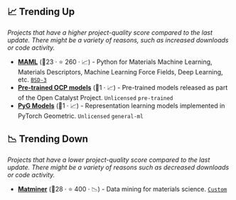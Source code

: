 ## 📈 Trending Up

_Projects that have a higher project-quality score compared to the last update. There might be a variety of reasons, such as increased downloads or code activity._

- <b><a href="https://github.com/materialsvirtuallab/maml">MAML</a></b> (🥈23 ·  ⭐ 260 · 📈) - Python for Materials Machine Learning, Materials Descriptors, Machine Learning Force Fields, Deep Learning, etc. <code><a href="http://bit.ly/3aKzpTv">BSD-3</a></code>
- <b><a href="https://github.com/Open-Catalyst-Project/ocp/blob/main/MODELS.md">Pre-trained OCP models</a></b> (🥉1 · 📈) - Pre-trained models released as part of the Open Catalyst Project. <code>Unlicensed</code> <code>pre-trained</code>
- <b><a href="https://github.com/pyg-team/pytorch_geometric/tree/master/torch_geometric/nn/models">PyG Models</a></b> (🥉1 · 📈) - Representation learning models implemented in PyTorch Geometric. <code>Unlicensed</code> <code>general-ml</code>

## 📉 Trending Down

_Projects that have a lower project-quality score compared to the last update. There might be a variety of reasons such as decreased downloads or code activity._

- <b><a href="https://github.com/hackingmaterials/matminer">Matminer</a></b> (🥇28 ·  ⭐ 400 · 📉) - Data mining for materials science. <code><a href="https://github.com/hackingmaterials/matminer/blob/main/LICENSE">Custom</a></code>

